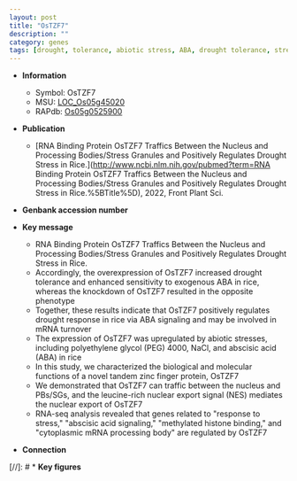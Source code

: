 ```yaml
---
layout: post
title: "OsTZF7"
description: ""
category: genes
tags: [drought, tolerance, abiotic stress, ABA, drought tolerance, stress, biotic stress, R protein, nucleus, zinc, abscisic acid,  ABA , drought stress, drought stress ]
---
```


* **Information**  
    + Symbol: OsTZF7  
    + MSU: [LOC_Os05g45020](http://rice.uga.edu/cgi-bin/ORF_infopage.cgi?orf=LOC_Os05g45020)  
    + RAPdb: [Os05g0525900](https://rapdb.dna.affrc.go.jp/locus/?name=Os05g0525900)  

* **Publication**  
    + [RNA Binding Protein OsTZF7 Traffics Between the Nucleus and Processing Bodies/Stress Granules and Positively Regulates Drought Stress in Rice.](http://www.ncbi.nlm.nih.gov/pubmed?term=RNA Binding Protein OsTZF7 Traffics Between the Nucleus and Processing Bodies/Stress Granules and Positively Regulates Drought Stress in Rice.%5BTitle%5D), 2022, Front Plant Sci.

* **Genbank accession number**  

* **Key message**  
    + RNA Binding Protein OsTZF7 Traffics Between the Nucleus and Processing Bodies/Stress Granules and Positively Regulates Drought Stress in Rice.
    + Accordingly, the overexpression of OsTZF7 increased drought tolerance and enhanced sensitivity to exogenous ABA in rice, whereas the knockdown of OsTZF7 resulted in the opposite phenotype
    + Together, these results indicate that OsTZF7 positively regulates drought response in rice via ABA signaling and may be involved in mRNA turnover
    + The expression of OsTZF7 was upregulated by abiotic stresses, including polyethylene glycol (PEG) 4000, NaCl, and abscisic acid (ABA) in rice
    + In this study, we characterized the biological and molecular functions of a novel tandem zinc finger protein, OsTZF7
    + We demonstrated that OsTZF7 can traffic between the nucleus and PBs/SGs, and the leucine-rich nuclear export signal (NES) mediates the nuclear export of OsTZF7
    + RNA-seq analysis revealed that genes related to &quot;response to stress,&quot; &quot;abscisic acid signaling,&quot; &quot;methylated histone binding,&quot; and &quot;cytoplasmic mRNA processing body&quot; are regulated by OsTZF7

* **Connection**  

[//]: # * **Key figures**  


